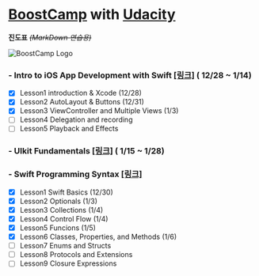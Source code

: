 # [BoostCamp](http://boostcamp.connect.or.kr) with [Udacity](https://www.udacity.com)
 **진도표**  ~~*(MarkDown 연습용)*~~


![BoostCamp Logo](https://github.com/newinh/Udacity/blob/master/bc_img.png)

### - Intro to iOS App Development with Swift [[링크]](https://www.udacity.com/course/intro-to-ios-app-development-with-swift--ud585) ( 12/28 ~ 1/14)

 - [x] Lesson1 introduction & Xcode (12/28) 
 - [x] Lesson2 AutoLayout & Buttons (12/31)
 - [x] Lesson3 ViewController and Multiple Views (1/3)
 - [ ] Lesson4 Delegation and recording
 - [ ] Lesson5 Playback and Effects

### - UIkit Fundamentals [[링크]](https://www.udacity.com/course/uikit-fundamentals--ud788) ( 1/15 ~ 1/28)

### - Swift Programming Syntax [[링크]](https://www.udacity.com/course/learn-swift-programming-syntax--ud902)

 - [x] Lesson1 Swift Basics (12/30)
 - [x] Lesson2 Optionals (1/3)
 - [x] Lesson3 Collections (1/4)
 - [x] Lesson4 Control Flow (1/4)
 - [x] Lesson5 Funcions (1/5)
 - [x] Lesson6 Classes, Properties, and Methods (1/6)
 - [ ] Lesson7 Enums and Structs
 - [ ] Lesson8 Protocols and Extensions
 - [ ] Lesson9 Closure Expressions
